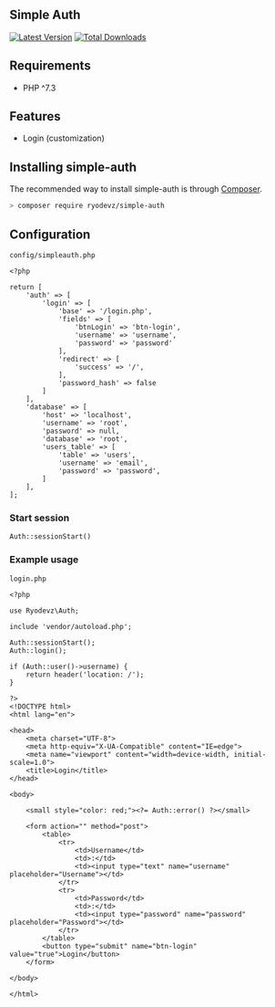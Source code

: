 ## Simple Auth
[![Latest Version](https://img.shields.io/github/v/release/ryodevz/simple-auth.svg?style=flat-square)](https://github.com/ryodevz/simple-auth/releases)
[![Total Downloads](https://img.shields.io/packagist/dt/ryodevz/simple-auth.svg?style=flat-square)](https://packagist.org/packages/ryodevz/simple-auth)

## Requirements

- PHP ^7.3

## Features

- Login (customization)

## Installing simple-auth

The recommended way to install simple-auth is through
[Composer](https://getcomposer.org/).

```bash
> composer require ryodevz/simple-auth
```

## Configuration

`config/simpleauth.php`
```
<?php

return [
    'auth' => [
        'login' => [
            'base' => '/login.php',
            'fields' => [
                'btnLogin' => 'btn-login',
                'username' => 'username',
                'password' => 'password'
            ],
            'redirect' => [
                'success' => '/',
            ],
            'password_hash' => false
        ]
    ],
    'database' => [
        'host' => 'localhost',
        'username' => 'root',
        'password' => null,
        'database' => 'root',
        'users_table' => [
            'table' => 'users',
            'username' => 'email',
            'password' => 'password',
        ]
    ],
];
```

### Start session
```
Auth::sessionStart()
```

### Example usage
`login.php`
````
<?php

use Ryodevz\Auth;

include 'vendor/autoload.php';

Auth::sessionStart();
Auth::login();

if (Auth::user()->username) {
    return header('location: /');
}

?>
<!DOCTYPE html>
<html lang="en">

<head>
    <meta charset="UTF-8">
    <meta http-equiv="X-UA-Compatible" content="IE=edge">
    <meta name="viewport" content="width=device-width, initial-scale=1.0">
    <title>Login</title>
</head>

<body>

    <small style="color: red;"><?= Auth::error() ?></small>

    <form action="" method="post">
        <table>
            <tr>
                <td>Username</td>
                <td>:</td>
                <td><input type="text" name="username" placeholder="Username"></td>
            </tr>
            <tr>
                <td>Password</td>
                <td>:</td>
                <td><input type="password" name="password" placeholder="Password"></td>
            </tr>
        </table>
        <button type="submit" name="btn-login" value="true">Login</button>
    </form>

</body>

</html>
````